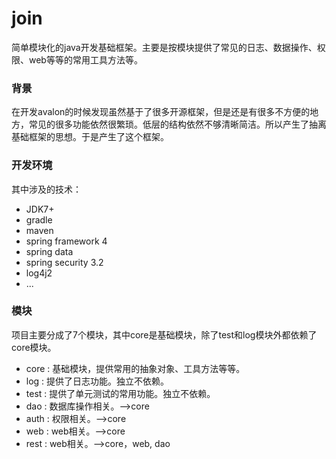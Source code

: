 # join

简单模块化的java开发基础框架。主要是按模块提供了常见的日志、数据操作、权限、web等等的常用工具方法等。

### 背景

在开发avalon的时候发现虽然基于了很多开源框架，但是还是有很多不方便的地方，常见的很多功能依然很繁琐。低层的结构依然不够清晰简洁。所以产生了抽离基础框架的思想。于是产生了这个框架。

### 开发环境

其中涉及的技术：

- JDK7+
- gradle
- maven
- spring framework 4
- spring data
- spring security 3.2
- log4j2
- ...

### 模块

项目主要分成了7个模块，其中core是基础模块，除了test和log模块外都依赖了core模块。

- core : 基础模块，提供常用的抽象对象、工具方法等等。
- log : 提供了日志功能。独立不依赖。
- test : 提供了单元测试的常用功能。独立不依赖。
- dao : 数据库操作相关。-->core
- auth : 权限相关。-->core
- web : web相关。-->core
- rest : web相关。-->core，web, dao

